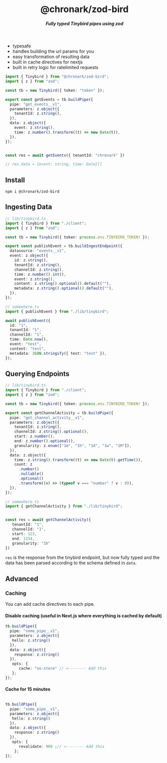 <div align="center">
    <h1 align="center">@chronark/zod-bird</h1>
    <h5>Fully typed Tinybird pipes using zod</h5>
</div>

<br/>

- typesafe
- handles building the url params for you
- easy transformation of resulting data
- built in cache directives for nextjs
- built in retry logic for ratelimited requests


```ts
import { Tinybird } from "@chronark/zod-bird";
import { z } from "zod";

const tb = new Tinybird({ token: "token" });

export const getEvents = tb.buildPipe({
  pipe: "get_events__v1",
  parameters: z.object({
    tenantId: z.string(),
  }),
  data: z.object({
    event: z.string(),
    time: z.number().transform((t) => new Date(t)),
  }),
});


const res = await getEvents({ tenantId: "chronark" })

// res.data = {event: string, time: Date}[]
```

## Install

```
npm i @chronark/zod-bird
```


## Ingesting Data

```ts
// lib/tinybird.ts
import { Tinybird } from "./client";
import { z } from "zod";

const tb = new Tinybird({ token: process.env.TINYBIRD_TOKEN! });

export const publishEvent = tb.buildIngestEndpoint({
  datasource: "events__v1",
  event: z.object({
    id: z.string(),
    tenantId: z.string(),
    channelId: z.string(),
    time: z.number().int(),
    event: z.string(),
    content: z.string().optional().default(""),
    metadata: z.string().optional().default(""),
  }),
});
```

```ts
// somewhere.ts
import { publishEvent } from "./lib/tinybird";

await publishEvent({
  id: "1",
  tenantId: "1",
  channelId: "1",
  time: Date.now(),
  event: "test",
  content: "test",
  metadata: JSON.stringify({ test: "test" }),
});
```



## Querying Endpoints

```ts
// lib/tinybird.ts
import { Tinybird } from "./client";
import { z } from "zod";

const tb = new Tinybird({ token: process.env.TINYBIRD_TOKEN! });

export const getChannelActivity = tb.buildPipe({
  pipe: "get_channel_activity__v1",
  parameters: z.object({
    tenantId: z.string(),
    channelId: z.string().optional(),
    start: z.number(),
    end: z.number().optional(),
    granularity: z.enum(["1m", "1h", "1d", "1w", "1M"]),
  }),
  data: z.object({
    time: z.string().transform((t) => new Date(t).getTime()),
    count: z
      .number()
      .nullable()
      .optional()
      .transform((v) => (typeof v === "number" ? v : 0)),
  }),
});
```

```ts
// somewhere.ts
import { getChannelActivity } from "./lib/tinybird";


const res = await getChannelActivity({
   tenantId: "1",
   channelId: "1",
   start: 123,
   end: 1234,
   granularity: "1h"
})

```
`res` is the response from the tinybird endpoint, but now fully typed and the data has been parsed according to the schema defined in `data`.

## Advanced

### Caching

You can add cache directives to each pipe.


#### Disable caching (useful in Next.js where everything is cached by default)

```ts
tb.buildPipe({
  pipe: "some_pipe__v1",
  parameters: z.object({
   hello: z.string()
  }),
  data: z.object({
    response: z.string()
  }),
   opts: {
      cache: "no-store" // <-------- Add this
   };
});

```

#### Cache for 15 minutes

```ts

tb.buildPipe({
  pipe: "some_pipe__v1",
  parameters: z.object({
   hello: z.string()
  }),
  data: z.object({
    response: z.string()
  }),
   opts: {
      revalidate: 900 ;// <-------- Add this
    };
});
